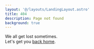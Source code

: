 ```yaml
---
layout: '@/layouts/LandingLayout.astro'
title: 404
description: Page not found
background: true
---
```


We all get lost sometimes. <br/> 
Let's get you [back home](/).
